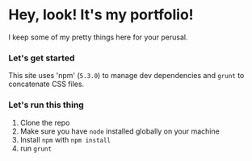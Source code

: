 # Hey, look! It's my portfolio!

I keep some of my pretty things here for your perusal.

### Let's get started

This site uses 'npm' (`5.3.0`) to manage dev dependencies and `grunt` to concatenate CSS files.

### Let's run this thing

1. Clone the repo
2. Make sure you have `node` installed globally on your machine
2. Install `npm` with `npm install`
4. run `grunt`

